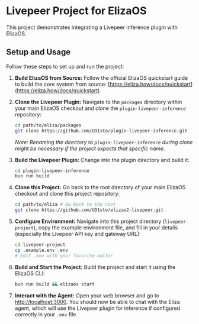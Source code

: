 # Livepeer Project for ElizaOS

This project demonstrates integrating a Livepeer inference plugin with ElizaOS.

## Setup and Usage

Follow these steps to set up and run the project:

1.  **Build ElizaOS from Source:** Follow the official ElizaOS quickstart guide to build the core system from source: [https://eliza.how/docs/quickstart](https://eliza.how/docs/quickstart)

2.  **Clone the Livepeer Plugin:** Navigate to the `packages` directory within your main ElizaOS checkout and clone the `plugin-livepeer-inference` repository:
    ```bash
    cd path/to/eliza/packages
    git clone https://github.com/UD1sto/plugin-livepeer-inference.git
    ```
    *Note: Renaming the directory to `plugin-livepeer-inference` during clone might be necessary if the project expects that specific name.*

3.  **Build the Livepeer Plugin:** Change into the plugin directory and build it:
    ```bash
    cd plugin-livepeer-inference
    bun run build
    ```

4.  **Clone this Project:** Go back to the root directory of your main ElizaOS checkout and clone this project repository:
    ```bash
    cd path/to/eliza # Go back to the root
    git clone https://github.com/UD1sto/elizav2-livepeer.git
    ```

5.  **Configure Environment:** Navigate into this project directory (`livepeer-project`), copy the example environment file, and fill in your details (especially the Livepeer API key and gateway URL):
    ```bash
    cd livepeer-project
    cp .example.env .env
    # Edit .env with your favorite editor
    ```

6.  **Build and Start the Project:** Build the project and start it using the ElizaOS CLI:
    ```bash
    bun run build && elizaos start
    ```

7.  **Interact with the Agent:** Open your web browser and go to [http://localhost:3000](http://localhost:3000). You should now be able to chat with the Eliza agent, which will use the Livepeer plugin for inference if configured correctly in your `.env` file.
